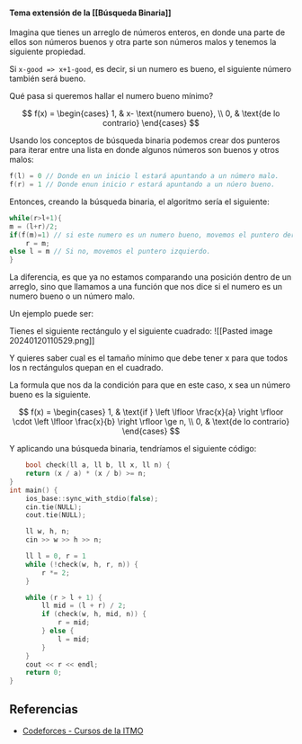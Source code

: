 #### Tema extensión de la [[Búsqueda Binaria]]

Imagina que tienes un arreglo de números enteros, en donde una parte de ellos son números buenos y otra parte son números malos y tenemos la siguiente propiedad.

Si `x-good => x+1-good`, es decir, si un numero es bueno, el siguiente número también será bueno. 

Qué pasa si queremos hallar el numero bueno mínimo?

$$
f(x) = \begin{cases} 1, & x- \text{numero bueno}, \\ 0, & \text{de lo contrario} \end{cases}
$$

Usando los conceptos de búsqueda binaria podemos crear dos punteros para iterar entre una lista en donde algunos números son buenos y otros malos:

```cpp
f(l) = 0 // Donde en un inicio l estará apuntando a un número malo.
f(r) = 1 // Donde enun inicio r estará apuntando a un núero bueno.
```

Entonces, creando la búsqueda binaria, el algoritmo sería el siguiente:

```cpp
while(r>l+1){
m = (l+r)/2;
if(f(m)=1) // si este numero es un numero bueno, movemos el puntero derecho
	r = m;
else l = m // Si no, movemos el puntero izquierdo.
}
```

La diferencia, es que ya no estamos comparando una posición dentro de un arreglo, sino que llamamos a una función que nos dice si el numero es un numero bueno o un número malo.

Un ejemplo puede ser:

Tienes el siguiente rectángulo y el siguiente cuadrado:
![[Pasted image 20240120110529.png]]

Y quieres saber cual es el tamaño mínimo que debe tener x para que todos los n rectángulos quepan en el cuadrado.

La formula que nos da la condición para que en este caso, x sea un número bueno es la siguiente.

$$
f(x) = \begin{cases} 1, & \text{if } \left \lfloor \frac{x}{a} \right \rfloor \cdot \left \lfloor \frac{x}{b} \right \rfloor \ge n, \\ 0, & \text{de lo contrario} \end{cases}
$$

Y aplicando una búsqueda binaria, tendríamos el siguiente código:

```cpp
    bool check(ll a, ll b, ll x, ll n) {
    return (x / a) * (x / b) >= n;
}
int main() {
    ios_base::sync_with_stdio(false);
    cin.tie(NULL);
    cout.tie(NULL);

    ll w, h, n;
    cin >> w >> h >> n;

    ll l = 0, r = 1
    while (!check(w, h, r, n)) {
        r *= 2;
    }

    while (r > l + 1) {
        ll mid = (l + r) / 2;
        if (check(w, h, mid, n)) {
            r = mid;
        } else {
            l = mid;
        }
    }
    cout << r << endl;
    return 0;
}
```

## Referencias
- [Codeforces - Cursos de la ITMO](https://codeforces.com/edu/course/2/lesson/6/1/practice)